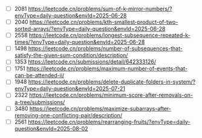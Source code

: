 - [ ] 2081 https://leetcode.cn/problems/sum-of-k-mirror-numbers/?envType=daily-question&envId=2025-06-28
- [ ] 2040 https://leetcode.cn/problems/kth-smallest-product-of-two-sorted-arrays/?envType=daily-question&envId=2025-06-28
- [ ] 2558 https://leetcode.cn/problems/longest-subsequence-repeated-k-times/?envType=daily-question&envId=2025-06-28
- [ ] 1498 https://leetcode.cn/problems/number-of-subsequences-that-satisfy-the-given-sum-condition/description/
- [ ] 1353 https://leetcode.cn/submissions/detail/642333126/
- [ ] 1751 https://leetcode.cn/problems/maximum-number-of-events-that-can-be-attended-ii/
- [ ] 1948 https://leetcode.cn/problems/delete-duplicate-folders-in-system/?envType=daily-question&envId=2025-07-21
- [ ] 2322 https://leetcode.cn/problems/minimum-score-after-removals-on-a-tree/submissions/
- [ ] 3480 https://leetcode.cn/problems/maximize-subarrays-after-removing-one-conflicting-pair/description/
- [ ] 2561 https://leetcode.cn/problems/rearranging-fruits/?envType=daily-question&envId=2025-08-02
